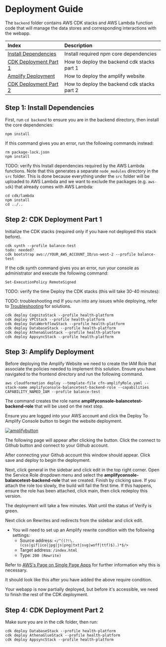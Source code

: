 # Deployment Guide

The `backend` folder contains AWS CDK stacks and AWS Lambda function code that will manage the data stores and corresponding interactions with the webapp.

| Index                                                      | Description                                               |
|:-----------------------------------------------------------|:----------------------------------------------------------| 
| [Install Dependencies](#step-1-install-dependencies)       | Install required npm core dependencies                    |
| [CDK Deployment Part 1](#step-2-cdk-deployment-part-1)                   | How to deploy the backend cdk stacks part 1                     |
| [Amplify Deployment](#step-3-amplify-deployment)                   | How to deploy the amplify website                      |
| [CDK Deployment Part 2](#step-4-cdk-deployment-part-2)                   | How to deploy the backend cdk stacks part 2                     |


## Step 1: Install Dependencies
First, run `cd backend` to ensure you are in the backend directory, then install the core dependencies:
```
npm install
```

If this command gives you an error, run the following commands instead:
```
rm package-lock.json
npm install
```

TODO: verify this
Install dependencies required by the AWS Lambda functions. Note that this generates a separate `node_modules` directory in the `src` folder. This is done because everything under the `src` folder will be uploaded to AWS Lambda and we want to exclude the packages (e.g. `aws-sdk`) that already comes with AWS Lambda:
```
cd cdk/lambda
npm install
cd ../..
```

## Step 2: CDK Deployment Part 1
Initialize the CDK stacks (required only if you have not deployed this stack before).
```
cdk synth --profile balance-test
todo: needed?
cdk bootstrap aws://YOUR_AWS_ACCOUNT_ID/us-west-2 --profile balance-test
```

If the cdk synth command gives you an error, run your console as administrator and execute the following command: 
```
Set-ExecutionPolicy RemoteSigned
```

TODO: verify the time
Deploy the CDK stacks (this will take 30-40 minutes):

TODO: troubleshooting md
If you run into any issues while deploying, refer to [Troubleshooting](#troubleshooting) for solutions.

```
cdk deploy CognitoStack --profile health-platform
cdk deploy VPCStack --profile health-platform
cdk deploy DataWorkflowStack --profile health-platform
cdk deploy DatabaseStack --profile health-platform
cdk deploy AthenaGlueStack --profile health-platform
cdk deploy AppsyncStack --profile health-platform
```
## Step 3: Amplify Deployment
Before deploying the Amplify Website we need to create the IAM Role that associate the policies needed to implement this solution. Ensure you have navigated to the frontend directory and run the following command.

```
aws cloudformation deploy --template-file cfn-amplifyRole.yaml --stack-name amplifyconsole-balancetest-backend-role --capabilities CAPABILITY_NAMED_IAM --profile balance-test
```

The command creates the role name **amplifyconsole-balancetest-backend-role** that will be used on the next step.

Ensure you are logged into your AWS account and click the Deploy To Amplify Console button to begin the website deployment.

[![amplifybutton](https://oneclick.amplifyapp.com/button.svg)](https://console.aws.amazon.com/amplify/home#/deploy?repo=https://github.com/UBC-CIC/balance-test/tree/main)

The following page will appear after clicking the button. Click the connect to Github button and connect to your Github account.

<!-- ![alt text](/docs/images/deployment_guide/amplify_1.PNG) -->

After connecting your Github account this window should appear. Click save and deploy to begin the deployment.

<!-- ![alt text](/docs/images/deployment_guide/amplify_2.PNG) -->

Next, click general in the sidebar and click edit in the top right corner. Open the Service Role dropdown menu and select the **amplifyconsole-balancetest-backend-role** that we created. Finish by clicking save. If you attach the role too slowly, the build will fail the first time. If this happens, ensure the role has been attached, click main, then click redeploy this version.

<!-- ![alt text](/docs/images/deployment_guide/amplify_6.PNG) -->

The deployment will take a few minutes. Wait until the status of Verify is green.

<!-- ![alt text](/docs/images/deployment_guide/amplify_3.PNG) -->

Next click on Rewrites and redirects from the sidebar and click edit.

- You will need to set up an Amplify rewrite condition with the following settings:
    - Source address: ```</^((?!\.(css|gif|ico|jpg|js|png|txt|svg|woff|ttf)$).)*$/>```
    - Target address: ```/index.html```
    - Type: ```200 (Rewrite)```

Refer to [AWS's Page on Single Page Apps](https://docs.aws.amazon.com/amplify/latest/userguide/redirects.html#redirects-for-single-page-web-apps-spa) for further information why this is necessary.

It should look like this after you have added the above require condition.

<!-- ![alt text](/docs/images/deployment_guide/amplify_4.PNG) -->

Your webapp is now partially deployed, but before it's accessible, we need to finish the rest of the CDK deployment.

<!-- ![alt text](/docs/images/deployment_guide/amplify_5.png) -->

## Step 4: CDK Deployment Part 2
Make sure you are in the cdk folder, then run:
```
cdk deploy DatabaseStack --profile health-platform
cdk deploy AthenaGlueStack --profile health-platform
cdk deploy AppsyncStack --profile health-platform
```
